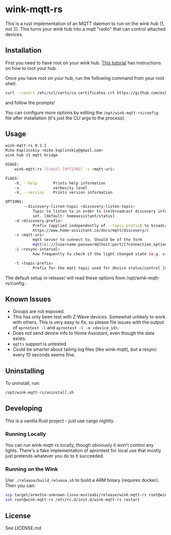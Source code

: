 # wink-mqtt-rs

This is a rust implementation of an MQTT daemon to run on the wink hub (1, not 2). This turns your wink hub into a mqtt "radio" that can control attached devices.

## Installation

First you need to have root on your wink hub. [This tutorial](todo) has instructions on how to root your hub.

Once you have root on your hub, run the following command from your root shell:

```bash
curl --cacert /etc/ssl/certs/ca-certificates.crt https://github.com/mikekap/wink-mqtt-rs/releases/latest/download/wink-mqtt-rs.tar.gz | tar -C / -zxvf - && /opt/wink-mqtt-rs/setup.sh
```

and follow the prompts! 

You can configure more options by editing the `/opt/wink-mqtt-rs/config` file after installation (it's just the CLI args to the process).

## Usage
```bash
wink-mqtt-rs 0.1.1
Mike Kaplinskiy <mike.kaplinskiy@gmail.com>
wink hub v1 mqtt bridge

USAGE:
    wink-mqtt-rs [FLAGS] [OPTIONS] -s <mqtt-uri>

FLAGS:
    -h, --help       Prints help information
    -v               verbosity level
    -V, --version    Prints version information

OPTIONS:
        --discovery-listen-topic <discovery-listen-topic>
            Topic to listen to in order to (re)broadcast discovery information. Only applies if --discovery-prefix is
            set. [default: homeassistant/status]
    -d <discovery-prefix>
            Prefix (applied independently of --topic-prefix) to broadcast mqtt discovery information (see
            https://www.home-assistant.io/docs/mqtt/discovery/)
    -s <mqtt-uri>
            mqtt server to connect to. Should be of the form
            mqtt[s]://[username:password@]host:port/[?connection_options]
    -i <resync-interval>
            how frequently to check if the light changed state (e.g. via Wink or other external means) [default: 10000]

    -t <topic-prefix>
            Prefix for the mqtt topic used for device status/control [default: home/wink/]
```

The default setup in release/ will read these options from /opt/wink-mqtt-rs/config .

## Known Issues
 - Groups are not exposed.
 - This has only been test with Z-Wave devices. Somewhat unlikely to work with others.
   This is very easy to fix, so please file issues with the output of `aprontest -l` and `aprontest -l -m <device_id>`.
 - Does not send device info to Home Assistant, even though the data exists.
 - `mqtts` support is untested.
 - Could be smarter about tailing log files (like wink-mqtt), but a resync every 10 seconds seems fine.

## Uninstalling
To uninstall, run:
```bash
/opt/wink-mqtt-rs/uninstall.sh
```

## Developing
This is a vanilla Rust project - just use cargo nightly.

### Running Locally
You can run wink-mqtt-rs locally, though obviously it won't control any lights. There's a fake implementation of aprontest for local use
that mostly just pretends whatever you do to it succeeded.

### Running on the Wink
Use `./release/build_release.sh` to build a ARM binary (requires docker). Then you can:
```bash
scp target/armv5te-unknown-linux-musleabi/release/wink-mqtt-rs root@wink:/opt/wink-mqtt-rs/
ssh root@wink-mqtt-rs /etc/rc.d/init.d/wink-mqtt-rs restart
```

## License

See LICENSE.md
